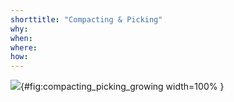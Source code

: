 ```yaml
---
shorttitle: "Compacting & Picking"
why:
when:
where:
how:
---
```



![](img/compacting_picking_growing){#fig:compacting_picking_growing width=100% }

